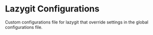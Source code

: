 # Lazygit Configurations

Custom configurations file for lazygit that override
settings in the global configurations file.
